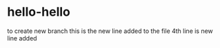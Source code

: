 # hello-hello
to create new branch
this is the new line added to the file
4th line is new line added

